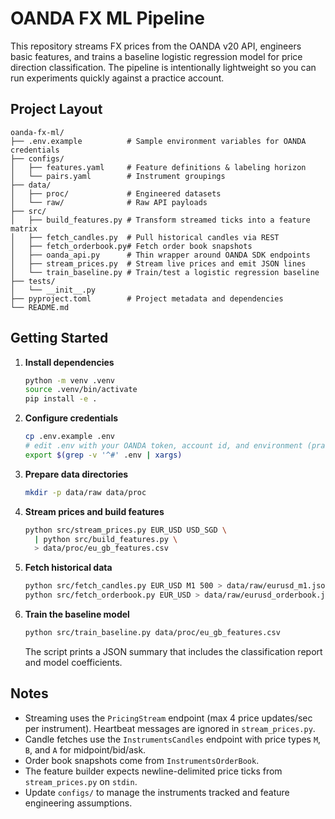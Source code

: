 # OANDA FX ML Pipeline

This repository streams FX prices from the OANDA v20 API, engineers basic features, and trains a baseline logistic regression model for price direction classification. The pipeline is intentionally lightweight so you can run experiments quickly against a practice account.

## Project Layout

```
oanda-fx-ml/
├── .env.example          # Sample environment variables for OANDA credentials
├── configs/
│   ├── features.yaml     # Feature definitions & labeling horizon
│   └── pairs.yaml        # Instrument groupings
├── data/
│   ├── proc/             # Engineered datasets
│   └── raw/              # Raw API payloads
├── src/
│   ├── build_features.py # Transform streamed ticks into a feature matrix
│   ├── fetch_candles.py  # Pull historical candles via REST
│   ├── fetch_orderbook.py# Fetch order book snapshots
│   ├── oanda_api.py      # Thin wrapper around OANDA SDK endpoints
│   ├── stream_prices.py  # Stream live prices and emit JSON lines
│   └── train_baseline.py # Train/test a logistic regression baseline
├── tests/
│   └── __init__.py
├── pyproject.toml        # Project metadata and dependencies
└── README.md
```

## Getting Started

1. **Install dependencies**
   ```bash
   python -m venv .venv
   source .venv/bin/activate
   pip install -e .
   ```

2. **Configure credentials**
   ```bash
   cp .env.example .env
   # edit .env with your OANDA token, account id, and environment (practice/live)
   export $(grep -v '^#' .env | xargs)
   ```

3. **Prepare data directories**
   ```bash
   mkdir -p data/raw data/proc
   ```

4. **Stream prices and build features**
   ```bash
   python src/stream_prices.py EUR_USD USD_SGD \
     | python src/build_features.py \
     > data/proc/eu_gb_features.csv
   ```

5. **Fetch historical data**
   ```bash
   python src/fetch_candles.py EUR_USD M1 500 > data/raw/eurusd_m1.json
   python src/fetch_orderbook.py EUR_USD > data/raw/eurusd_orderbook.json
   ```

6. **Train the baseline model**
   ```bash
   python src/train_baseline.py data/proc/eu_gb_features.csv
   ```
   The script prints a JSON summary that includes the classification report and model coefficients.

## Notes

- Streaming uses the `PricingStream` endpoint (max 4 price updates/sec per instrument). Heartbeat messages are ignored in `stream_prices.py`.
- Candle fetches use the `InstrumentsCandles` endpoint with price types `M`, `B`, and `A` for midpoint/bid/ask.
- Order book snapshots come from `InstrumentsOrderBook`.
- The feature builder expects newline-delimited price ticks from `stream_prices.py` on `stdin`.
- Update `configs/` to manage the instruments tracked and feature engineering assumptions.

